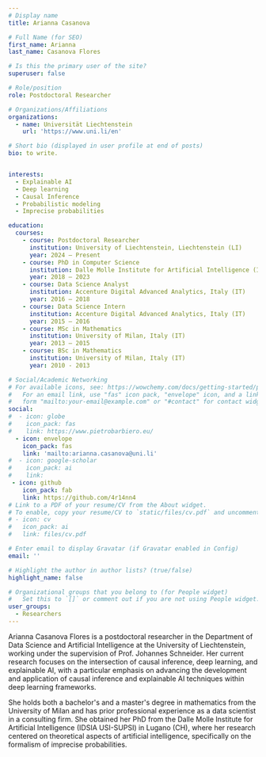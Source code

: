 ```yaml
---
# Display name
title: Arianna Casanova

# Full Name (for SEO)
first_name: Arianna
last_name: Casanova Flores

# Is this the primary user of the site?
superuser: false

# Role/position
role: Postdoctoral Researcher

# Organizations/Affiliations
organizations:
  - name: Universität Liechtenstein
    url: 'https://www.uni.li/en'

# Short bio (displayed in user profile at end of posts)
bio: to write.


interests:
  - Explainable AI
  - Deep learning
  - Causal Inference
  - Probabilistic modeling
  - Imprecise probabilities 

education:
  courses:
    - course: Postdoctoral Researcher
      institution: University of Liechtenstein, Liechtenstein (LI) 
      year: 2024 – Present
    - course: PhD in Computer Science
      institution: Dalle Molle Institute for Artificial Intelligence (IDSIA USI-SUPSI), Switzerland (CH)
      year: 2018 – 2023
    - course: Data Science Analyst
      institution: Accenture Digital Advanced Analytics, Italy (IT)
      year: 2016 – 2018
    - course: Data Science Intern
      institution: Accenture Digital Advanced Analytics, Italy (IT)
      year: 2015 – 2016
    - course: MSc in Mathematics
      institution: University of Milan, Italy (IT)
      year: 2013 – 2015
    - course: BSc in Mathematics
      institution: University of Milan, Italy (IT)
      year: 2010 - 2013

# Social/Academic Networking
# For available icons, see: https://wowchemy.com/docs/getting-started/page-builder/#icons
#   For an email link, use "fas" icon pack, "envelope" icon, and a link in the
#   form "mailto:your-email@example.com" or "#contact" for contact widget.
social:
#  - icon: globe
#    icon_pack: fas
#    link: https://www.pietrobarbiero.eu/
  - icon: envelope
    icon_pack: fas
    link: 'mailto:arianna.casanova@uni.li'
#  - icon: google-scholar
#    icon_pack: ai
#    link: 
 - icon: github
    icon_pack: fab
    link: https://github.com/4r14nn4
# Link to a PDF of your resume/CV from the About widget.
# To enable, copy your resume/CV to `static/files/cv.pdf` and uncomment the lines below.
# - icon: cv
#   icon_pack: ai
#   link: files/cv.pdf

# Enter email to display Gravatar (if Gravatar enabled in Config)
email: ''

# Highlight the author in author lists? (true/false)
highlight_name: false

# Organizational groups that you belong to (for People widget)
#   Set this to `[]` or comment out if you are not using People widget.
user_groups:
  - Researchers
---
```


Arianna Casanova Flores is a postdoctoral researcher in the Department of Data Science and Artificial Intelligence at the University of Liechtenstein, working under the supervision of Prof. Johannes Schneider.  Her current research focuses on the intersection of causal inference, deep learning, and explainable AI, with a particular emphasis on advancing the development and application of causal inference and explainable AI techniques within deep learning frameworks. 

She holds both a bachelor's and a master's degree in mathematics from the University of Milan and has prior professional experience as a data scientist in a consulting firm. She obtained her PhD from the Dalle Molle Institute for Artificial Intelligence (IDSIA USI-SUPSI) in Lugano (CH), where her research centered on theoretical aspects of artificial intelligence, specifically on the formalism of imprecise probabilities.

